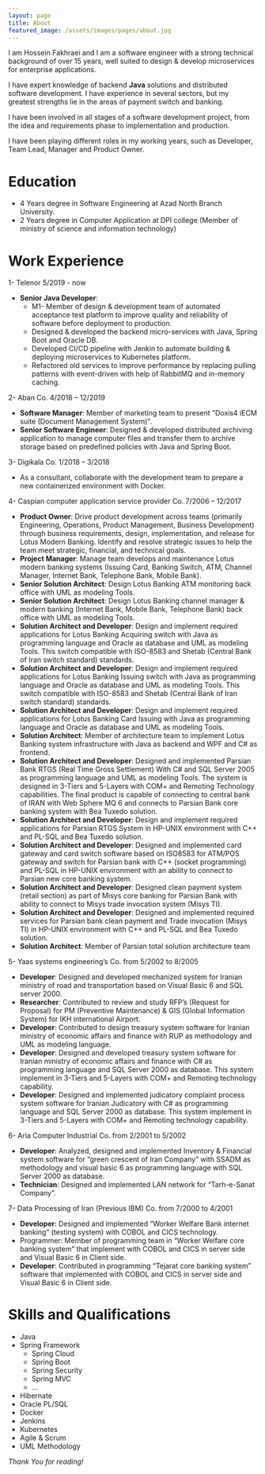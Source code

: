 ```yaml
---
layout: page
title: About
featured_image: /assets/images/pages/about.jpg
---
```


I am Hossein Fakhraei and I am a software engineer with a strong technical background of over 15 years, well suited to design & develop microservices for enterprise applications.

I have expert knowledge of backend **Java** solutions and distributed software development. I have experience in several sectors, but my greatest strengths lie in the areas of payment switch and banking. 

I have been involved in all stages of a software development project, from the idea and requirements phase to implementation and production. 

I have been playing different roles in my working years, such as Developer, Team Lead, Manager and Product Owner.

# Education
* 4 Years degree in Software Engineering at Azad North Branch University.
* 2 Years degree in Computer Application at DPI college (Member of ministry of science and information technology)

# Work Experience
1- Telenor 5/2019 - now
  * **Senior Java Developer**: 
    * M1- Member of design & development team of automated acceptance test platform to improve quality and reliability of software before deployment to production.
    * Designed & developed the backend micro-services with Java, Spring Boot and Oracle DB.
    * Developed CI/CD pipeline with Jenkin to automate building & deploying microservices to Kubernetes platform.
    * Refactored old services to improve performance by replacing pulling patterns with event-driven with help of RabbitMQ and in-memory caching.

2- Aban Co.  4/2018 – 12/2019
  * **Software Manager**: Member of marketing team to present "Doxis4 iECM suite (Document Management System)".
  * **Senior Software Engineer**: Designed & developed distributed archiving application to manage computer files and transfer them to archive storage based on predefined policies with Java and Spring Boot.

3- Digikala Co.  1/2018 – 3/2018
  * As a consultant, collaborate with the development team to prepare a new containerized environment with Docker.

4- Caspian computer application service provider Co. 7/2006 – 12/2017
  * **Product Owner**: Drive product development across teams (primarily Engineering, Operations, Product Management, Business Development) through business requirements, design, implementation, and release for Lotus Modern Banking. Identify and resolve strategic issues to help the team meet strategic, financial, and technical goals.
  * **Project Manager**: Manage team develops and maintenance Lotus modern banking systems (Issuing Card, Banking Switch, ATM, Channel Manager, Internet Bank, Telephone Bank, Mobile Bank).
  * **Senior Solution Architect**: Design Lotus Banking ATM monitoring back office with UML as modeling Tools.
  * **Senior Solution Architect**: Design Lotus Banking channel manager & modern banking (Internet Bank, Mobile Bank, Telephone Bank) back office with UML as modeling Tools.
  * **Solution Architect and Developer**: Design and implement required applications for Lotus Banking Acquiring switch with Java as programming language and Oracle as database and UML as modeling Tools. This switch compatible with ISO-8583 and Shetab (Central Bank of Iran switch standard) standards.
  * **Solution Architect and Developer**: Design and implement required applications for Lotus Banking Issuing switch with Java as programming language and Oracle as database and UML as modeling Tools. This switch compatible with ISO-8583 and Shetab (Central Bank of Iran switch standard) standards.
  * **Solution Architect and Developer**: Design and implement required applications for Lotus Banking Card Issuing with Java as programming language and Oracle as database and UML as modeling Tools.
  * **Solution Architect**: Member of architecture team to implement Lotus Banking system infrastructure with Java as backend and WPF and C# as frontend.
  * **Solution Architect and Developer**: Designed and implemented Parsian Bank RTGS (Real Time Gross Settlement) With C# and SQL Server 2005 as programming language and UML as modeling Tools. The system is designed in 3-Tiers and 5-Layers with COM+ and Remoting Technology capabilities. The final product is capable of connecting to central bank of IRAN with Web Sphere MQ 6 and connects to Parsian Bank core banking system with Bea Tuxedo solution.
  * **Solution Architect and Developer**: Design and implement required applications for Parsian RTGS System in HP-UNIX environment with C++ and PL-SQL and Bea Tuxedo solution.
  * **Solution Architect and Developer**: Designed and implemented card gateway and card switch software based on ISO8583 for ATM/POS gateway and switch for Parsian bank with C++ (socket programming) and PL-SQL in HP-UNIX environment with an ability to connect to Parsian new core banking system.
  * **Solution Architect and Developer**: Designed clean payment system (retail section) as part of Misys core banking for Parsian Bank with ability to connect to Misys trade invocation system (Misys TI).
  * **Solution Architect and Developer**: Designed and implemented required services for Parsian bank clean payment and Trade invocation (Misys TI) in HP-UNIX environment with C++ and PL-SQL and Bea Tuxedo solution.
  * **Solution Architect**: Member of Parsian total solution architecture team

5- Yaas systems engineering’s Co. from 5/2002 to 8/2005
  * **Developer**: Designed and developed mechanized system for Iranian ministry of road and transportation based on Visual Basic 6 and SQL server 2000.
  * **Researcher**: Contributed to review and study RFP’s (Request for Proposal) for PM (Preventive Maintenance) & GIS (Global Information System) for IKH international Airport.
  * **Developer**: Contributed to design treasury system software for Iranian ministry of economic affairs and finance with RUP as methodology and UML as modeling language.
  * **Developer**: Designed and developed treasury system software for Iranian ministry of economic affairs and finance with C# as programming language and SQL Server 2000 as database. This system implement in 3-Tiers and 5-Layers with COM+ and Remoting technology capability.
  * **Developer**: Designed and implemented judicatory complaint process system software for Iranian Judicatory with C# as programming language and SQL Server 2000 as database. This system implement in 3-Tiers and 5-Layers with COM+ and Remoting technology capability.

6- Aria Computer Industrial Co. from 2/2001 to 5/2002

  * **Developer**: Analyzed, designed and implemented Inventory & Financial system software for “green crescent of Iran Company” with SSADM as methodology and visual basic 6 as programming language with SQL Server 2000 as database.
  * **Technician**: Designed and implemented LAN network for “Tarh-e-Sanat Company”.

7- Data Processing of Iran (Previous IBM) Co. from 7/2000 to 4/2001
  * **Developer**: Designed and implemented “Worker Welfare Bank internet banking” (testing system) with COBOL and CICS technology.
  * Programmer: Member of programming team in “Worker Welfare core banking system” that implement with COBOL and CICS in server side and Visual Basic 6 in Client side.
  * **Developer**: Contributed in programming “Tejarat core banking system” software that implemented with COBOL and CICS in server side and Visual Basic 6 in Client side.

# Skills and Qualifications
* Java
* Spring Framework    
  * Spring Cloud
  * Spring Boot
  * Spring Security
  * Spring MVC
  * ...
* Hibernate 
* Oracle PL/SQL
* Docker
* Jenkins
* Kubernetes 	
* Agile & Scrum
* UML Methodology  

*Thank You for reading!*
